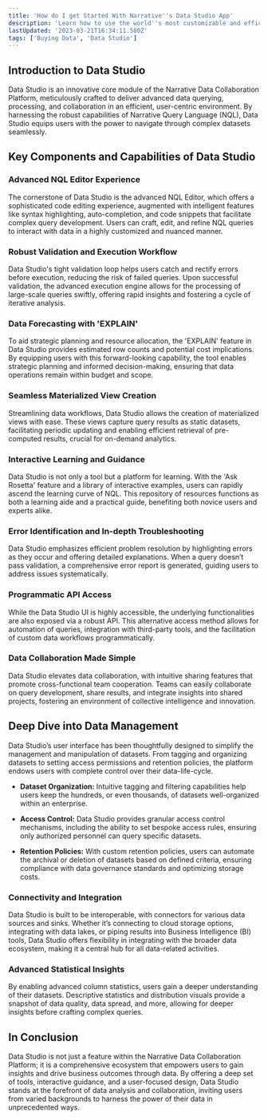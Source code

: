 ```yaml
---
title: 'How do I get Started With Narrative''s Data Studio App'
description: 'Learn how to use the world''s most customizable and efficient data purchasing tool.  '
lastUpdated: '2023-03-21T16:34:11.580Z'
tags: ['Buying Data', 'Data Studio']
---
```


## Introduction to Data Studio
Data Studio is an innovative core module of the Narrative Data Collaboration Platform, meticulously crafted to deliver advanced data querying, processing, and collaboration in an efficient, user-centric environment. By harnessing the robust capabilities of Narrative Query Language (NQL), Data Studio equips users with the power to navigate through complex datasets seamlessly.

## Key Components and Capabilities of Data Studio

### Advanced NQL Editor Experience
The cornerstone of Data Studio is the advanced NQL Editor, which offers a sophisticated code editing experience, augmented with intelligent features like syntax highlighting, auto-completion, and code snippets that facilitate complex query development. Users can craft, edit, and refine NQL queries to interact with data in a highly customized and nuanced manner.

### Robust Validation and Execution Workflow
Data Studio's tight validation loop helps users catch and rectify errors before execution, reducing the risk of failed queries. Upon successful validation, the advanced execution engine allows for the processing of large-scale queries swiftly, offering rapid insights and fostering a cycle of iterative analysis.

### Data Forecasting with 'EXPLAIN'
To aid strategic planning and resource allocation, the 'EXPLAIN' feature in Data Studio provides estimated row counts and potential cost implications. By equipping users with this forward-looking capability, the tool enables strategic planning and informed decision-making, ensuring that data operations remain within budget and scope.

### Seamless Materialized View Creation
Streamlining data workflows, Data Studio allows the creation of materialized views with ease. These views capture query results as static datasets, facilitating periodic updating and enabling efficient retrieval of pre-computed results, crucial for on-demand analytics.

### Interactive Learning and Guidance
Data Studio is not only a tool but a platform for learning. With the 'Ask Rosetta' feature and a library of interactive examples, users can rapidly ascend the learning curve of NQL. This repository of resources functions as both a learning aide and a practical guide, benefiting both novice users and experts alike.

### Error Identification and In-depth Troubleshooting
Data Studio emphasizes efficient problem resolution by highlighting errors as they occur and offering detailed explanations. When a query doesn’t pass validation, a comprehensive error report is generated, guiding users to address issues systematically.

### Programmatic API Access
While the Data Studio UI is highly accessible, the underlying functionalities are also exposed via a robust API. This alternative access method allows for automation of queries, integration with third-party tools, and the facilitation of custom data workflows programmatically.

### Data Collaboration Made Simple
Data Studio elevates data collaboration, with intuitive sharing features that promote cross-functional team cooperation. Teams can easily collaborate on query development, share results, and integrate insights into shared projects, fostering an environment of collective intelligence and innovation.

## Deep Dive into Data Management

Data Studio’s user interface has been thoughtfully designed to simplify the management and manipulation of datasets. From tagging and organizing datasets to setting access permissions and retention policies, the platform endows users with complete control over their data-life-cycle.

- **Dataset Organization:** Intuitive tagging and filtering capabilities help users keep the hundreds, or even thousands, of datasets well-organized within an enterprise.
  
- **Access Control:** Data Studio provides granular access control mechanisms, including the ability to set bespoke access rules, ensuring only authorized personnel can query specific datasets.

- **Retention Policies:** With custom retention policies, users can automate the archival or deletion of datasets based on defined criteria, ensuring compliance with data governance standards and optimizing storage costs.

### Connectivity and Integration
Data Studio is built to be interoperable, with connectors for various data sources and sinks. Whether it’s connecting to cloud storage options, integrating with data lakes, or piping results into Business Intelligence (BI) tools, Data Studio offers flexibility in integrating with the broader data ecosystem, making it a central hub for all data-related activities.

### Advanced Statistical Insights
By enabling advanced column statistics, users gain a deeper understanding of their datasets. Descriptive statistics and distribution visuals provide a snapshot of data quality, data spread, and more, allowing for deeper insights before crafting complex queries. 

## In Conclusion

Data Studio is not just a feature within the Narrative Data Collaboration Platform; it is a comprehensive ecosystem that empowers users to gain insights and drive business outcomes through data. By offering a deep set of tools, interactive guidance, and a user-focused design, Data Studio stands at the forefront of data analysis and collaboration, inviting users from varied backgrounds to harness the power of their data in unprecedented ways.